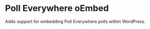 Poll Everywhere oEmbed
======================

Adds support for embedding Poll Everywhere polls within WordPress.